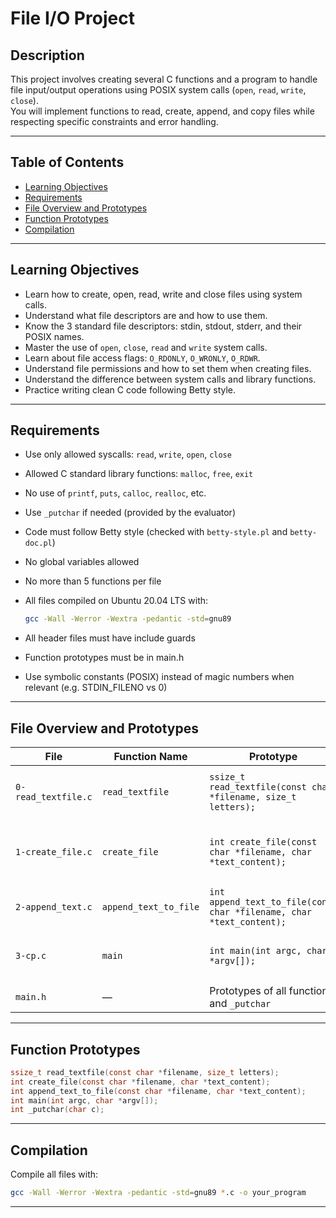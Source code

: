 # File I/O Project

## Description

This project involves creating several C functions and a program to handle file input/output operations using POSIX system calls (`open`, `read`, `write`, `close`).  
You will implement functions to read, create, append, and copy files while respecting specific constraints and error handling.

---

## Table of Contents

- [Learning Objectives](#learning-objectives)
- [Requirements](#requirements)
- [File Overview and Prototypes](#file-overview-and-prototypes)
- [Function Prototypes](#function-prototypes)
- [Compilation](#compilation)

---

## Learning Objectives

- Learn how to create, open, read, write and close files using system calls.
- Understand what file descriptors are and how to use them.
- Know the 3 standard file descriptors: stdin, stdout, stderr, and their POSIX names.
- Master the use of `open`, `close`, `read` and `write` system calls.
- Learn about file access flags: `O_RDONLY`, `O_WRONLY`, `O_RDWR`.
- Understand file permissions and how to set them when creating files.
- Understand the difference between system calls and library functions.
- Practice writing clean C code following Betty style.

---

## Requirements

- Use only allowed syscalls: `read`, `write`, `open`, `close`
- Allowed C standard library functions: `malloc`, `free`, `exit`
- No use of `printf`, `puts`, `calloc`, `realloc`, etc.
- Use `_putchar` if needed (provided by the evaluator)
- Code must follow Betty style (checked with `betty-style.pl` and `betty-doc.pl`)
- No global variables allowed
- No more than 5 functions per file
- All files compiled on Ubuntu 20.04 LTS with:

  ```bash
  gcc -Wall -Werror -Wextra -pedantic -std=gnu89
  ```

- All header files must have include guards
- Function prototypes must be in main.h
- Use symbolic constants (POSIX) instead of magic numbers when relevant (e.g. STDIN_FILENO vs 0)

---

## File Overview and Prototypes

| File             | Function Name           | Prototype                                                           | Description                                    |
|------------------|------------------------|---------------------------------------------------------------------|------------------------------------------------|
| `0-read_textfile.c` | `read_textfile`          | `ssize_t read_textfile(const char *filename, size_t letters);`       | Reads and prints a file to stdout up to letters |
| `1-create_file.c`   | `create_file`            | `int create_file(const char *filename, char *text_content);`         | Creates a file with permissions rw-------       |
| `2-append_text.c`   | `append_text_to_file`    | `int append_text_to_file(const char *filename, char *text_content);` | Appends text at the end of a file               |
| `3-cp.c`            | `main`                   | `int main(int argc, char *argv[]);`                                 | Copies the content of one file to another       |
| `main.h`            | —                        | Prototypes of all functions and `_putchar`                          | Header file                                     |

---
## Function Prototypes

```c
ssize_t read_textfile(const char *filename, size_t letters);
int create_file(const char *filename, char *text_content);
int append_text_to_file(const char *filename, char *text_content);
int main(int argc, char *argv[]);
int _putchar(char c);
```

---

## Compilation

Compile all files with:

```bash
gcc -Wall -Werror -Wextra -pedantic -std=gnu89 *.c -o your_program
```

---


